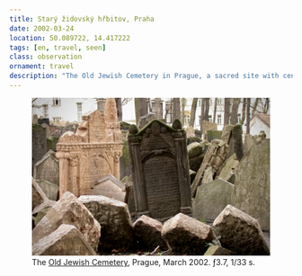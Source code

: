 ```yaml
---
title: Starý židovský hřbitov, Praha
date: 2002-03-24
location: 50.089722, 14.417222
tags: [en, travel, seen]
class: observation
ornament: travel
description: "The Old Jewish Cemetery in Prague, a sacred site with centuries of layered history. Contemplative photography exploring memory and time in Jewish Prague." 
---
```


<figure>
<img src="/assets/img/praha-490.jpg">
<figcaption>The <a href="https://en.wikipedia.org/wiki/Old_Jewish_Cemetery,_Prague">Old Jewish Cemetery</a>, Prague, March 2002. ƒ3.7, 1/33 s.</figcaption>
</figure>
